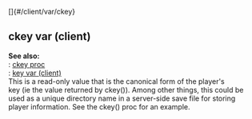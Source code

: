 []{#/client/var/ckey}    
## ckey var (client)    
**See also:**    
:   [ckey proc](/ref/proc/ckey.md)    
:   [key var (client)](/ref/client/var/key.md)    
This is a read-only value that is the canonical form of the player\'s    
key (ie the value returned by ckey()). Among other things, this could be    
used as a unique directory name in a server-side save file for storing    
player information. See the ckey() proc for an example.  